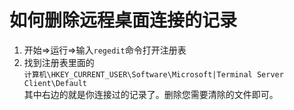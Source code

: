 
# 如何删除远程桌面连接的记录

1. 开始=>运行=>输入`regedit`命令打开注册表
2. 找到注册表里面的  
`计算机\HKEY_CURRENT_USER\Software\Microsoft|Terminal Server Client\Default`  
其中右边的就是你连接过的记录了。删除您需要清除的文件即可。